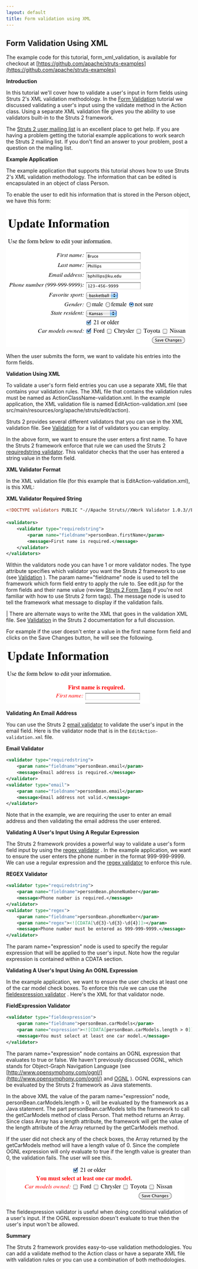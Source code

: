 ```yaml
---
layout: default
title: Form validation using XML
---
```

## Form Validation Using XML

The example code for this tutorial, form_xml_validation, is available for checkout at [https://github.com/apache/struts-examples](https://github.com/apache/struts-examples)

__Introduction__

In this tutorial we'll cover how to validate a user's input in form fields using Struts 2's XML validation methodology. In the [Form Validation](form-validation.html) tutorial we discussed validating a user's input using the validate method in the Action class. Using a separate XML validation file gives you the ability to use validators built-in to the Struts 2 framework.

The [Struts 2 user mailing list](http://struts.apache.org/mail.html) is an excellent place to get help. If you are having a problem getting the tutorial example applications to work search the Struts 2 mailing list. If you don't find an answer to your problem, post a question on the mailing list.

__Example Application__

The example application that supports this tutorial shows how to use Struts 2's XML validation methodology. The information that can be edited is encapsulated in an object of class Person.

To enable the user to edit his information that is stored in the Person object, we have this form:

![form-validation-1.png](attachments/att20873263_form-validation-1.png)

When the user submits the form, we want to validate his entries into the form fields.

__Validation Using XML__

To validate a user's form field entries you can use a separate XML file that contains your validation rules. The XML file that contains the validation rules must be named as ActionClassName-validation.xml. In the example application, the XML validation file is named EditAction-validation.xml (see src/main/resources/org/apache/struts/edit/action).

Struts 2 provides several different validators that you can use in the XML validation file. See [Validation](//struts.apache.org/docs/validation.html) for a list of validators you can employ.

In the above form, we want to ensure the user enters a first name. To have the Struts 2 framework enforce that rule we can used the Struts 2 [requiredstring validator](//struts.apache.org/docs/requiredstring-validator.html). This validator checks that the user has entered a string value in the form field.

__XML Validator Format__

In the XML validation file (for this example that is EditAction-validation.xml), is this XML:

**XML Validator Required String**

```xml
<!DOCTYPE validators PUBLIC "-//Apache Struts//XWork Validator 1.0.3//EN" "http://struts.apache.org/dtds/xwork-validator-1.0.3.dtd">

<validators>
    <validator type="requiredstring">
        <param name="fieldname">personBean.firstName</param>
        <message>First name is required.</message>
    </validator>
</validators>
```

Within the validators node you can have 1 or more validator nodes. The type attribute specifies which validator you want the Struts 2 framework to use (see [Validation](//struts.apache.org/docs/validation.html) ). The param name="fieldname" node is used to tell the framework which form field entry to apply the rule to. See edit.jsp for the form fields and their name value (review [Struts 2 Form Tags](form-tags.html) if you're not familiar with how to use Struts 2 form tags). The message node is used to tell the framework what message to display if the validation fails.

| There are alternate ways to write the XML that goes in the validation XML file. See [Validation](//struts.apache.org/docs/validation.html) in the Struts 2 documentation for a full discussion.

For example if the user doesn't enter a value in the first name form field and clicks on the Save Changes button, he will see the following.

![form-validation-2.png](attachments/att20873264_form-validation-2.png)

__Validating An Email Address__

You can use the Struts 2 [email validator](//struts.apache.org/docs/email-validator.html) to validate the user's input in the email field. Here is the validator node that is in the `EditAction-validation.xml` file.

**Email Validator**

```xml
<validator type="requiredstring">
    <param name="fieldname">personBean.email</param>
    <message>Email address is required.</message>
</validator>
<validator type="email">
    <param name="fieldname">personBean.email</param>
    <message>Email address not valid.</message>
</validator>
```

Note that in the example, we are requiring the user to enter an email address and then validating the email address the user entered.

__Validating A User's Input Using A Regular Expression__

The Struts 2 framework provides a powerful way to validate a user's form field input by using the [regex validator](//struts.apache.org/docs/regex-validator.html) . In the example application, we want to ensure the user enters the phone number in the format 999-999-9999. We can use a regular expression and the [regex validator](//struts.apache.org/docs/regex-validator.html) to enforce this rule.

**REGEX Validator**

```xml
<validator type="requiredstring">
    <param name="fieldname">personBean.phoneNumber</param>
    <message>Phone number is required.</message>
</validator>
<validator type="regex">
    <param name="fieldname">personBean.phoneNumber</param>
    <param name="regex"><![CDATA[\d{3}-\d{3}-\d{4}]]></param>
    <message>Phone number must be entered as 999-999-9999.</message>
</validator>
```

The param name="expression" node is used to specify the regular expression that will be applied to the user's input. Note how the regular expression is contained within a CDATA section.

__Validating A User's Input Using An OGNL Expression__

In the example application, we want to ensure the user checks at least one of the car model check boxes. To enforce this rule we can use the [fieldexpression validator](//struts.apache.org/docs/fieldexpression-validator.html) . Here's the XML for that validator node.

**FieldExpression Validator**

```xml
<validator type="fieldexpression">
    <param name="fieldname">personBean.carModels</param>
    <param name="expression"><![CDATA[personBean.carModels.length > 0]]></param>
    <message>You must select at least one car model.</message>
</validator>
```

The param name="expression" node contains an OGNL expression that evaluates to true or false. We haven't previously discussed OGNL, which stands for Object-Graph Navigation Language (see [http://www.opensymphony.com/ognl/](http://www.opensymphony.com/ognl/) and [OGNL](//struts.apache.org/docs/ognl.html) ). OGNL expressions can be evaluated by the Struts 2 framework as Java statements.

In the above XML the value of the param name="expression" node, personBean.carModels.length \> 0, will be evaluated by the framework as a Java statement. The part personBean.carModels tells the framework to call the getCarModels method of class Person. That method returns an Array. Since class Array has a length attribute, the framework will get the value of the length attribute of the Array returned by the getCarModels method.

If the user did not check any of the check boxes, the Array returned by the getCarModels method will have a length value of 0. Since the complete OGNL expression will only evaluate to true if the length value is greater than 0, the validation fails. The user will see this.

![form-validation-3.png](attachments/att20873265_form-validation-3.png)

The fieldexpression validator is useful when doing conditional validation of a user's input. If the OGNL expression doesn't evaluate to true then the user's input won't be allowed.

__Summary__

The Struts 2 framework provides easy-to-use validation methodologies. You can add a validate method to the Action class or have a separate XML file with validation rules or you can use a combination of both methodologies.
